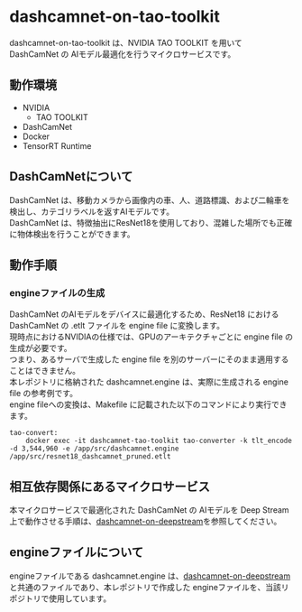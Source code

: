 # dashcamnet-on-tao-toolkit
dashcamnet-on-tao-toolkit は、NVIDIA TAO TOOLKIT を用いて DashCamNet の AIモデル最適化を行うマイクロサービスです。  

## 動作環境
- NVIDIA 
    - TAO TOOLKIT
- DashCamNet
- Docker
- TensorRT Runtime

## DashCamNetについて
DashCamNet は、移動カメラから画像内の車、人、道路標識、および二輪車を検出し、カテゴリラベルを返すAIモデルです。  
DashCamNet は、特徴抽出にResNet18を使用しており、混雑した場所でも正確に物体検出を行うことができます。

## 動作手順

### engineファイルの生成
DashCamNet のAIモデルをデバイスに最適化するため、ResNet18 における DashCamNet の .etlt ファイルを engine file に変換します。  
現時点におけるNVIDIAの仕様では、GPUのアーキテクチャごとに engine file の生成が必要です。   
つまり、あるサーバで生成した engine file を別のサーバーにそのまま適用することはできません。  
本レポジトリに格納された dashcamnet.engine は、実際に生成される engine file の参考例です。  
engine fileへの変換は、Makefile に記載された以下のコマンドにより実行できます。

```
tao-convert:
	docker exec -it dashcamnet-tao-toolkit tao-converter -k tlt_encode -d 3,544,960 -e /app/src/dashcamnet.engine /app/src/resnet18_dashcamnet_pruned.etlt 
```

## 相互依存関係にあるマイクロサービス  
本マイクロサービスで最適化された DashCamNet の AIモデルを Deep Stream 上で動作させる手順は、[dashcamnet-on-deepstream](https://github.com/latonaio/dashcamnet-on-deepstream)を参照してください。  

## engineファイルについて
engineファイルである dashcamnet.engine は、[dashcamnet-on-deepstream](https://github.com/latonaio/dashcamnet-on-deepstream)と共通のファイルであり、本レポジトリで作成した engineファイルを、当該リポジトリで使用しています。  

